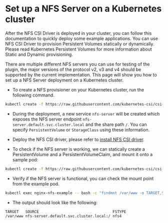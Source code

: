 # Set up a NFS Server on a Kubernetes cluster

After the NFS CSI Driver is deployed in your cluster, you can follow this documentation to quickly deploy some example applications. You can use NFS CSI Driver to provision Persistent Volumes statically or dynamically. Please read Kubernetes Persistent Volumes for more information about Static and Dynamic provisioning.

There are multiple different NFS servers you can use for testing of 
the plugin, the major versions of the protocol v2, v3 and v4 should be supported
by the current implementation. This page will show you how to set up a NFS Server deployment on a Kubernetes cluster.

- To create a NFS provisioner on your Kubernetes cluster, run the following command.

```bash
kubectl create -f https://raw.githubusercontent.com/kubernetes-csi/csi-driver-nfs/master/deploy/example/nfs-provisioner/nfs-server.yaml
```

- During the deployment, a new service `nfs-server` will be created which exposes the NFS server endpoint `nfs-server.default.svc.cluster.local` and the share path `/`. You can specify `PersistentVolume` or `StorageClass` using these information.

- Deploy the NFS CSI driver, please refer to [install NFS CSI driver](../../../docs/install-nfs-csi-driver.md).

- To check if the NFS server is working, we can statically create a PersistentVolume and a PersistentVolumeClaim, and mount it onto a sample pod:

```bash
kubectl create -f https://raw.githubusercontent.com/kubernetes-csi/csi-driver-nfs/master/deploy/example/nfs-provisioner/nginx-pod.yaml
```

 - Verify if the NFS server is functional, you can check the mount point from the example pod.

 ```bash
kubectl exec nginx-nfs-example -- bash -c "findmnt /var/www -o TARGET,SOURCE,FSTYPE"
```

 - The output should look like the following:

 ```bash
TARGET   SOURCE                                 FSTYPE
/var/www nfs-server.default.svc.cluster.local:/ nfs4
```
